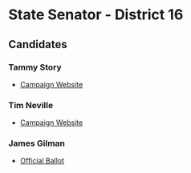 # State Senator - District 16

## Candidates

### Tammy Story
* [Campaign Website][1]

### Tim Neville
* [Campaign Website][2]

### James Gilman
* [Official Ballot][3]

[1]: https://www.story4co.com/
[2]: http://www.nevilleforcolorado.com/
[3]: https://assets.bouldercounty.org/wp-content/uploads/2018/09/2018-General-Election-Combined-Ballot-Content.pdf
